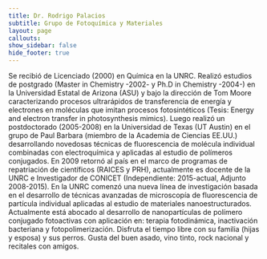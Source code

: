 ```yaml
---
title: Dr. Rodrigo Palacios
subtitle: Grupo de Fotoquímica y Materiales
layout: page
callouts:
show_sidebar: false
hide_footer: true
---
```


Se recibió de Licenciado (2000) en Química en la UNRC. Realizó estudios de postgrado (Master in Chemistry -2002- y Ph.D in Chemistry -2004-) en la Universidad Estatal de Arizona (ASU) y bajo la dirección de Tom Moore caracterizando procesos ultrarápidos de transferencia de energía y electrones en moléculas que imitan procesos fotosintéticos (Tesis: Energy and electron transfer in photosynthesis mimics). Luego realizó un postdoctorado (2005-2008) en la Universidad de Texas (UT Austin) en el grupo de Paul Barbara (miembro de la Academia de Ciencias EE.UU.) desarrollando novedosas técnicas de fluorescencia de molécula individual combinadas con electroquímica y aplicadas al estudio de polímeros conjugados. En 2009 retornó al país en el marco de programas de repatriación de científicos (RAICES y PRH), actualmente es docente de la UNRC e Investigador de CONICET (Independiente: 2015-actual, Adjunto 2008-2015). En la UNRC comenzó una nueva línea de investigación basada en el desarrollo de técnicas avanzadas de microscopía de fluorescencia de partícula individual aplicadas al estudio de materiales nanoestructurados. Actualmente está abocado al desarrollo de nanopartículas de polímero conjugado fotoactivas con aplicación en: terapia fotodinámica, inactivación bacteriana y fotopolimerización.
Disfruta el tiempo libre con su familia (hijas y esposa) y sus perros. Gusta del buen asado, vino tinto, rock nacional y recitales con amigos.
